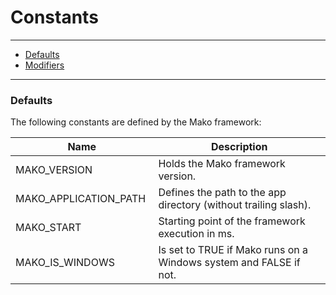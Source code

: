 # Constants

--------------------------------------------------------

* [Defaults](#defaults)
* [Modifiers](#modifiers)

--------------------------------------------------------

<a id="defaults"></a>

### Defaults

The following constants are defined by the Mako framework:

| Name                         | Description                                                                             |
|------------------------------|-----------------------------------------------------------------------------------------|
| MAKO_VERSION                 | Holds the Mako framework version.                                                       |
| MAKO_APPLICATION_PATH        | Defines the path to the app directory (without trailing slash).                         |
| MAKO_START                   | Starting point of the framework execution in ms.                                        |
| MAKO_IS_WINDOWS              | Is set to TRUE if Mako runs on a Windows system and FALSE if not.                       |
